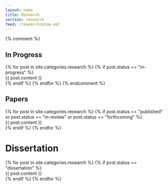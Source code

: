 ```yaml
---
layout: name
title: Research
section: research
feed: /research/atom.xml
---
```


<section class="publications">

{% comment %}
<h1>In Progress</h1>
{% for post in site.categories.research %}
{% if post.status == "in-progress" %}
<article class="post">
{{ post.content }}
</article>
{% endif %}
{% endfor %}
{% endcomment %}

<h1>Papers</h1>
{% for post in site.categories.research %}
{% if post.status == "published" or post.status == "in-review" or post.status == "forthcoming" %}
<article class="post">
{{ post.content }}
</article>
{% endif %}
{% endfor %}
</section>

<h1>Dissertation</h1>
{% for post in site.categories.research %}
{% if post.status == "dissertation" %}
<article class="post">
{{ post.content }}
</article>
{% endif %}
{% endfor %}
</section>